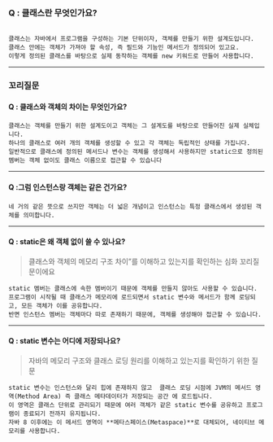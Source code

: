 ### Q : 클래스란 무엇인가요?

```text

클래스는 자바에서 프로그램을 구성하는 기본 단위이자, 객체를 만들기 위한 설계도입니다.
클래스 안에는 객체가 가져야 할 속성, 즉 필드와 기능인 메서드가 정의되어 있고요.
이렇게 정의된 클래스를 바탕으로 실제 동작하는 객체를 new 키워드로 만들어 사용합니다.
```
---

### 꼬리질문
#### Q : 클래스와 객체의 차이는 무엇인가요?
```text
클래스는 객체를 만들기 위한 설계도이고 객체는 그 설계도를 바탕으로 만들어진 실제 실체입니다.
하나의 클래스로 여러 개의 객체를 생성할 수 있고 각 객체는 독립적인 상태를 가집니다.
일반적으로 클래스에 정의된 메서드나 변수는 객체를 생성해서 사용하지만 static으로 정의된 멤버는 객체 없이도 클래스 이름으로 접근할 수 있습니다
```
---
#### Q :그럼 인스턴스랑 객체는 같은 건가요?
```text
네 거의 같은 뜻으로 쓰지만 객체는 더 넓은 개념이고 인스턴스는 특정 클래스에서 생성된 객체를 의미합니다.
```
---
#### Q : static은 왜 객체 없이 쓸 수 있나요?
>클래스와 객체의 메모리 구조 차이”를 이해하고 있는지를 확인하는 심화 꼬리질문이에요


```text
static 멤버는 클래스에 속한 멤버이기 때문에 객체를 만들지 않아도 사용할 수 있습니다.
프로그램이 시작될 때 클래스가 메모리에 로드되면서 static 변수와 메서드가 함께 로딩되고, 모든 객체가 이를 공유합니다.
반면 인스턴스 멤버는 객체마다 따로 존재하기 때문에, 객체를 생성해야 접근할 수 있습니다.
```
---
#### Q : static 변수는 어디에 저장되나요?
>자바의 메모리 구조와 클래스 로딩 원리를 이해하고 있는지를 확인하기 위한 질문

```text
static 변수는 인스턴스와 달리 힙에 존재하지 않고  클래스 로딩 시점에 JVM의 메서드 영역(Method Area) 즉 클래스 메타데이터가 저장되는 공간 에 로드됩니다.
이 영역은 클래스 단위로 관리되기 때문에 여러 객체가 같은 static 변수를 공유하고 프로그램이 종료되기 전까지 유지됩니다.
자바 8 이후에는 이 메서드 영역이 **메타스페이스(Metaspace)**로 대체되어, 네이티브 메모리를 사용합니다.
```

